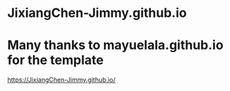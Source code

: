 # JixiangChen-Jimmy.github.io
# Many thanks to mayuelala.github.io for the template

https://JixiangChen-Jimmy.github.io/
